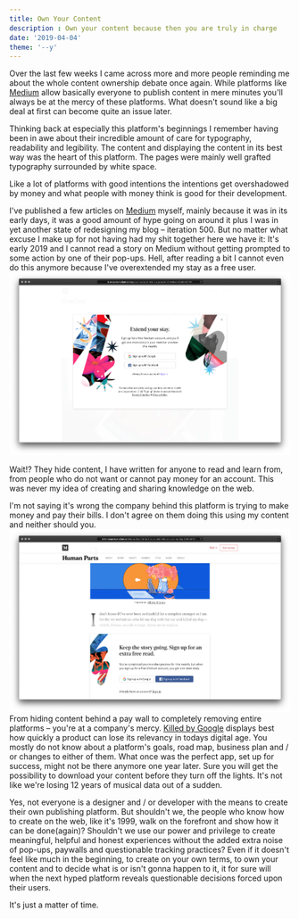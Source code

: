 ```yaml
---
title: Own Your Content
description : Own your content because then you are truly in charge
date: '2019-04-04'
theme: '--y'
---
```


Over the last few weeks I came across more and more people reminding me about the whole content ownership debate once again. While platforms like [Medium](https://medium.com) allow basically everyone to publish content in mere minutes you'll always be at the mercy of these platforms. What doesn't sound like a big deal at first can become quite an issue later.

Thinking back at especially this platform's beginnings I remember having been in awe about their incredible amount of care for typography, readability and legibility. The content and displaying the content in its best way was the heart of this platform. The pages were mainly well grafted typography surrounded by white space.

Like a lot of platforms with good intentions the intentions get overshadowed by money and what people with money think is good for their development.

I've published a few articles on [Medium](https://medium.com) myself, mainly because it was in its early days, it was a good amount of hype going on around it plus I was in yet another state of redesigning my blog – iteration 500.
But no matter what excuse I make up for not having had my shit together here we have it: It's early 2019 and I cannot read a story on Medium without getting prompted to some action by one of their pop-ups. Hell, after reading a bit I cannot even do this anymore because I've overextended my stay as a free user.
![Medium Overlay Extended Stay](medium-overlay-1.png)

Wait!? They hide content, I have written for anyone to read and learn from, from people who do not want or cannot pay money for an account. This was never my idea of creating and sharing knowledge on the web.

I'm not saying it's wrong the company behind this platform is trying to make money and pay their bills. I don't agree on them doing this using my content and neither should you.
![Medium Overlay Create Account](medium-overlay-2.png)
From hiding content behind a pay wall to completely removing entire platforms – you're at a company's mercy.
[Killed by Google](https://killedbygoogle.com) displays best how quickly a product can lose its relevancy in todays digital age.
You mostly do not know about a platform's goals, road map, business plan and / or changes to either of them. What once was the perfect app, set up for success, might not be there anymore one year later. Sure you will get the possibility to download your content before they turn off the lights. It's not like we're losing 12 years of musical data out of a sudden.

Yes, not everyone is a designer and / or developer with the means to create their own publishing platform. But shouldn't we, the people who know how to create on the web, like it's 1999, walk on the forefront and show how it can be done(again)?
Shouldn't we use our power and privilege to create meaningful, helpful and honest experiences without the added extra noise of pop-ups, paywalls and questionable tracking practices?
Even if it doesn't feel like much in the beginning, to create on your own terms, to own your content and to decide what is or isn't gonna happen to it, it for sure will when the next hyped platform reveals questionable decisions forced upon their users.

It's just a matter of time.